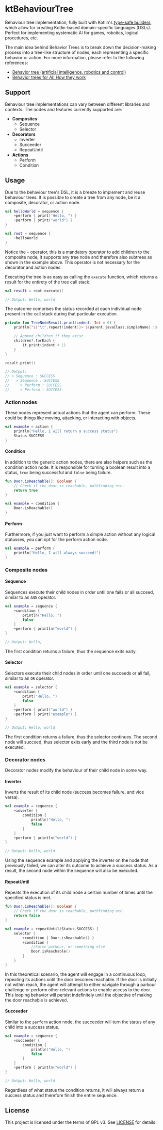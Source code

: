 # ktBehaviourTree

Behaviour tree implementation, fully built with
Kotlin's [type-safe builders](https://kotlinlang.org/docs/type-safe-builders.html), which allow for creating
Kotlin-based domain-specific languages (DSLs).
Perfect for implementing systematic AI for games, robotics, logical procedures, etc.

The main idea behind Behavior Trees is to break down the decision-making process into a tree-like structure of nodes,
each representing a specific behavior or action.
For more information, please refer to the following references:

- [Behavior tree (artificial intelligence, robotics and control)](https://en.wikipedia.org/wiki/Behavior_tree_(artificial_intelligence,_robotics_and_control))
- [Behavior trees for AI: How they work](https://www.gamedeveloper.com/programming/behavior-trees-for-ai-how-they-work)

## Support

Behaviour tree implementations can vary between different libraries and contexts. The nodes and features currently
supported are:

- **Composites**
    - Sequence
    - Selector
- **Decorators**
    - Inverter
    - Succeeder
    - RepeatUntil
- **Actions**
    - Perform
    - Condition

## Usage

Due to the behaviour tree's DSL, it is a breeze to implement and reuse behaviour trees.
It is possible to create a tree from any node, be it a composite, decorator, or action node.

```kotlin
val helloWorld = sequence {
    +perform { print("Hello, ") }
    +perform { print("world") }
}

val root = sequence {
    +helloWorld
}
```

Notice the `+` operator, this is a mandatory operator to add children to the composite node, it supports any tree node
and therefore also
subtrees as shown in the example above. This operator is not necessary for the decorator and action nodes.

Executing the tree is as easy as calling the `execute` function, which returns a result for the entirety of the tree
call stack.

```kotlin
val result = root.execute()

// Output: Hello, world
```

The outcome comprises the status recorded at each individual node present in the call stack during that particular
execution.

```kotlin
private fun TreeNodeResult.print(indent: Int = 0) {
    println("${"\t".repeat(indent)}> ${parent.javaClass.simpleName} :${parent.name} ${status.name}")

    // Append children if they exist
    children?.forEach {
        it.print(indent + 1)
    }
}

result.print()

// Output: 
// > Sequence : SUCCESS
//   > Sequence : SUCCESS
//     > Perform : SUCCESS
//     > Perform : SUCCESS
```

### Action nodes

These nodes represent actual actions that the agent can perform. These could be things like moving, attacking, or
interacting with objects.

```kotlin
val example = action {
    println("Hello, I will return a success status")
    Status.SUCCESS
}
```

#### Condition

In addition to the generic action nodes, there are also helpers such as the condition action node.
It is responsible for turning a boolean result into a status, `true` being successful and `false` being failure.

```kotlin
fun Door.isReachable(): Boolean {
    // Check if the door is reachable, pathfinding etc.
    return true
}

val example = condition {
    Door.isReachable()
}
```

#### Perform

Furthermore, if you just want to perform a simple action without any logical statusses, you can opt for the perform
action node.

```kotlin
val example = perform {
    println("Hello, I will always succeed!")
}
```

### Composite nodes

#### Sequence

Sequences execute their child nodes in order until one fails or all succeed, similar to an `AND` operator.

```kotlin
val example = sequence {
    +condition {
        println("Hello, ")
        false
    }
    +perform { println("world") }
}

// Output: Hello,
```

The first condition returns a failure, thus the sequence exits early.

#### Selector

Selectors execute their child nodes in order until one succeeds or all fail, similar to an `OR` operator.

```kotlin
val example = selector {
    +condition {
        print("Hello, ")
        false
    }
    +perform { print("world") }
    +perform { print("example") }
}

// Output: Hello, world
```

The first condition returns a failure, thus the selector continues.
The second node will succeed, thus selector exits early and the third node is not be executed.

### Decorator nodes

Decorator nodes modify the behaviour of their child node in some way.

#### Inverter

Inverts the result of its child node (success becomes failure, and vice versa).

```kotlin
val example = sequence {
    +inverter {
        condition {
            println("Hello, ")
            false
        }
    }
    +perform { println("world") }
}

// Output: Hello, world
```

Using the sequence example and applying the inverter on the node that previously failed, we can alter its outcome to
achieve a success status. As a result, the second node within the sequence will also be executed.

#### RepeatUntil

Repeats the execution of its child node a certain number of times until the specified status is met.

```kotlin
fun Door.isReachable(): Boolean {
    // Check if the door is reachable, pathfinding etc.
    return false
}

val example = repeatUntil(Status.SUCCESS) {
    selector {
        +condition { Door.isReachable() }
        +condition {
            //Solve parkour, or something else
            Door.isReachable()
        }
    }
}
```

In this theoretical scenario, the agent will engage in a continuous loop, repeating its actions until the door becomes
reachable. If the door is initially not within reach, the agent will attempt to either navigate through a parkour
challenge or perform other relevant actions to enable access to the door. This looping behavior will persist
indefinitely until the objective of making the door reachable is achieved.

#### Succeeder

Similar to the `perform` action node, the succeeder will turn the status of any child into a success status.

```kotlin
val example = sequence {
    +succeeder {
        condition {
            println("Hello, ")
            false
        }
    }
    +perform { println("world") }
}

// Output: Hello, world
```

Regardless of what status the condition returns, it will always return a success status and therefore finish the entire
sequence.

## License

This project is licensed under the terms of GPL v3. See [LICENSE](LICENSE) for details.